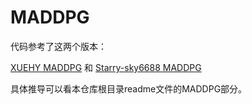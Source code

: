 # MADDPG

代码参考了这两个版本：

[XUEHY MADDPG](https://github.com/xuehy/pytorch-maddpg) 和 [Starry-sky6688 MADDPG](https://github.com/starry-sky6688/MADDPG)

具体推导可以看本仓库根目录readme文件的MADDPG部分。
